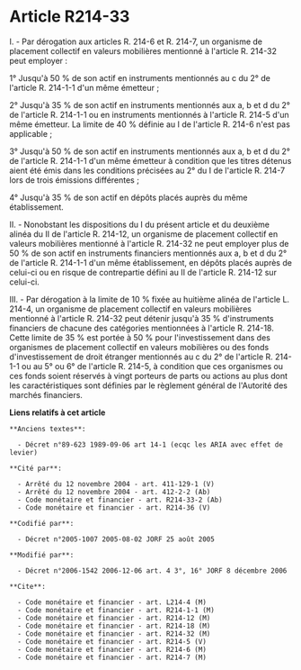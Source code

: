 # Article R214-33

I. - Par dérogation aux articles R. 214-6 et R. 214-7, un organisme de placement collectif en valeurs mobilières mentionné à
l'article R. 214-32 peut employer :

1° Jusqu'à 50 % de son actif en instruments mentionnés au c du 2° de l'article R. 214-1-1 d'un même émetteur ;

2° Jusqu'à 35 % de son actif en instruments mentionnés aux a, b et d du 2° de l'article R. 214-1-1 ou en instruments
mentionnés à l'article R. 214-5 d'un même émetteur. La limite de 40 % définie au I de l'article R. 214-6 n'est pas
applicable ;

3° Jusqu'à 50 % de son actif en instruments mentionnés aux a, b et d du 2° de l'article R. 214-1-1 d'un même émetteur à
condition que les titres détenus aient été émis dans les conditions précisées au 2° du I de l'article R. 214-7 lors de trois
émissions différentes ;

4° Jusqu'à 35 % de son actif en dépôts placés auprès du même établissement.

II. - Nonobstant les dispositions du I du présent article et du deuxième alinéa du II de l'article R. 214-12, un organisme de
placement collectif en valeurs mobilières mentionné à l'article R. 214-32 ne peut employer plus de 50 % de son actif en
instruments financiers mentionnés aux a, b et d du 2° de l'article R. 214-1-1 d'un même établissement, en dépôts placés
auprès de celui-ci ou en risque de contrepartie défini au II de l'article R. 214-12 sur celui-ci.

III. - Par dérogation à la limite de 10 % fixée au huitième alinéa de l'article L. 214-4, un organisme de placement collectif
en valeurs mobilières mentionné à l'article R. 214-32 peut détenir jusqu'à 35 % d'instruments financiers de chacune des
catégories mentionnées à l'article R. 214-18. Cette limite de 35 % est portée à 50 % pour l'investissement dans des
organismes de placement collectif en valeurs mobilières ou des fonds d'investissement de droit étranger mentionnés au c du 2°
de l'article R. 214-1-1 ou au 5° ou 6° de l'article R. 214-5, à condition que ces organismes ou ces fonds soient réservés à
vingt porteurs de parts ou actions au plus dont les caractéristiques sont définies par le règlement général de l'Autorité des
marchés financiers.

**Liens relatifs à cet article**

	**Anciens textes**:

	  - Décret n°89-623 1989-09-06 art 14-1 (ecqc les ARIA avec effet de levier)

	**Cité par**:

	  - Arrêté du 12 novembre 2004 - art. 411-129-1 (V)
	  - Arrêté du 12 novembre 2004 - art. 412-2-2 (Ab)
	  - Code monétaire et financier - art. R214-33-2 (Ab)
	  - Code monétaire et financier - art. R214-36 (V)

	**Codifié par**:

	  - Décret n°2005-1007 2005-08-02 JORF 25 août 2005

	**Modifié par**:

	  - Décret n°2006-1542 2006-12-06 art. 4 3°, 16° JORF 8 décembre 2006

	**Cite**:

	  - Code monétaire et financier - art. L214-4 (M)
	  - Code monétaire et financier - art. R214-1-1 (M)
	  - Code monétaire et financier - art. R214-12 (M)
	  - Code monétaire et financier - art. R214-18 (M)
	  - Code monétaire et financier - art. R214-32 (M)
	  - Code monétaire et financier - art. R214-5 (V)
	  - Code monétaire et financier - art. R214-6 (M)
	  - Code monétaire et financier - art. R214-7 (M)
